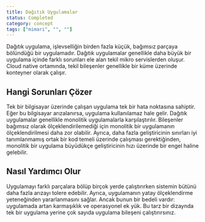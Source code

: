 ```yaml
---
title: Dağıtık Uygulamalar
status: Completed
category: concept
tags: ["mimari", "", ""]
---
```


Dağıtık uygulama, işlevselliğin birden fazla küçük, bağımsız parçaya bölündüğü bir uygulamadır. 
Dağıtık uygulamalar genellikle daha büyük bir uygulama içinde farklı sorunları ele alan tekil mikro servislerden oluşur. Cloud native ortamında, tekil bileşenler genellikle bir küme üzerinde konteyner olarak çalışır.

## Hangi Sorunları Çözer

Tek bir bilgisayar üzerinde çalışan uygulama tek bir hata noktasına sahiptir. 
Eğer bu bilgisayar arızalanırsa, uygulama kullanılamaz hale gelir. 
Dağıtık uygulamalar genellikle monolitik uygulamalarla karşılaştırılır. 
Bileşenler bağımsız olarak ölçeklendirilemediği için monolitik bir uygulamanın ölçeklendirilmesi daha zor olabilir. 
Ayrıca, daha fazla geliştiricinin sınırları iyi tanımlanmamış ortak bir kod temeli üzerinde çalışması gerektiğinden, monolitik bir uygulama büyüdükçe geliştiricinin hızı üzerinde bir engel haline gelebilir.

## Nasıl Yardımcı Olur

Uygulamayı farklı parçalara bölüp birçok yerde çalıştırırken sistemin bütünü daha fazla arızayı tolere edebilir. 
Ayrıca, uygulamanın yatay ölçeklendirme yeteneğinden yararlanmasını sağlar. 
Ancak bunun bir bedeli vardır: uygulamada artan karmaşıklık ve operasyonel ek yük. 
Bu tarz bir dizaynda tek bir uygulama yerine çok sayıda uygulama bileşeni çalıştırırsınız.

